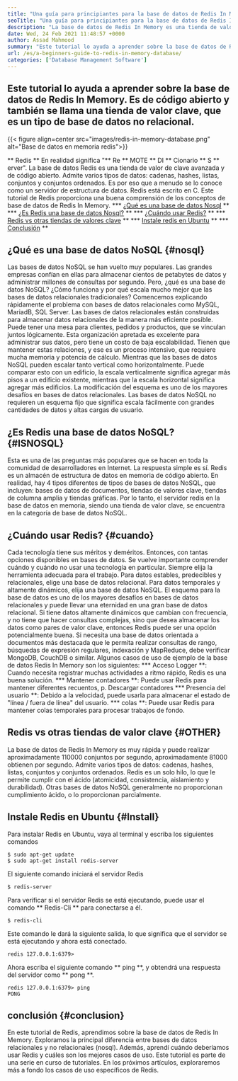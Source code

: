 ```yaml
---
title: "Una guía para principiantes para la base de datos de Redis In Memory" 
seoTitle: "Una guía para principiantes para la base de datos de Redis In Memory" 
description: "La base de datos de Redis In Memory es una tienda de valor de código abierto. También se llama una base de datos NoSQL. Este tutorial de Redis lo guía sobre conceptos centrales de Redis." 
date: Wed, 24 Feb 2021 11:48:57 +0000
author: Assad Mahmood
summary: "Este tutorial lo ayuda a aprender sobre la base de datos de Redis In Memory. Es de código abierto y también se llama una tienda de valor clave, que es un tipo de base de datos no relacional." 
url: /es/a-beginners-guide-to-redis-in-memory-database/
categories: ['Database Management Software']
---
```


## Este tutorial lo ayuda a aprender sobre la base de datos de Redis In Memory. Es de código abierto y también se llama una tienda de valor clave, que es un tipo de base de datos no relacional.

{{< figure align=center src="images/redis-in-memory-database.png" alt="Base de datos en memoria redis">}}

** Redis ** En realidad significa "** Re ** MOTE ** DI ** Cionario ** S ** erver". La base de datos Redis es una tienda de valor de clave avanzada y de código abierto. Admite varios tipos de datos: cadenas, hashes, listas, conjuntos y conjuntos ordenados. Es por eso que a menudo se lo conoce como un servidor de estructura de datos. Redis está escrito en C. Este tutorial de Redis proporciona una buena comprensión de los conceptos de base de datos de Redis In Memory.
  *** [¿Qué es una base de datos Nosql][1] **
  *** [¿Es Redis una base de datos Nosql?][2] **
  *** [¿Cuándo usar Redis?][3] **
  *** [Redis vs otras tiendas de valores clave][4] **
  *** [Instale redis en Ubuntu][5] **
  *** [Conclusión][6] **

## ¿Qué es una base de datos NoSQL {#nosql}
Las bases de datos NoSQL se han vuelto muy populares. Las grandes empresas confían en ellas para almacenar cientos de petabytes de datos y administrar millones de consultas por segundo. Pero, ¿qué es una base de datos NoSQL? ¿Cómo funciona y por qué escala mucho mejor que las bases de datos relacionales tradicionales? Comencemos explicando rápidamente el problema con bases de datos relacionales como MySQL, MariadB, SQL Server.
Las bases de datos relacionales están construidas para almacenar datos relacionales de la manera más eficiente posible. Puede tener una mesa para clientes, pedidos y productos, que se vinculan juntos lógicamente. Esta organización apretada es excelente para administrar sus datos, pero tiene un costo de baja escalabilidad. Tienen que mantener estas relaciones, y ese es un proceso intensivo, que requiere mucha memoria y potencia de cálculo.
Mientras que las bases de datos NoSQL pueden escalar tanto vertical como horizontalmente. Puede comparar esto con un edificio, la escala verticalmente significa agregar más pisos a un edificio existente, mientras que la escala horizontal significa agregar más edificios. La modificación del esquema es uno de los mayores desafíos en bases de datos relacionales. Las bases de datos NoSQL no requieren un esquema fijo que significa escala fácilmente con grandes cantidades de datos y altas cargas de usuario.

## ¿Es Redis una base de datos NoSQL? {#ISNOSQL}
Esta es una de las preguntas más populares que se hacen en toda la comunidad de desarrolladores en Internet. La respuesta simple es sí. Redis es un almacén de estructura de datos en memoria de código abierto.
En realidad, hay 4 tipos diferentes de tipos de bases de datos NoSQL, que incluyen: bases de datos de documentos, tiendas de valores clave, tiendas de columna amplia y tiendas gráficas. Por lo tanto, el servidor redis en la base de datos en memoria, siendo una tienda de valor clave, se encuentra en la categoría de base de datos NoSQL.

## ¿Cuándo usar Redis? {#cuando}
Cada tecnología tiene sus méritos y deméritos. Entonces, con tantas opciones disponibles en bases de datos. Se vuelve importante comprender cuándo y cuándo no usar una tecnología en particular. Siempre elija la herramienta adecuada para el trabajo.
Para datos estables, predecibles y relacionales, elige una base de datos relacional. Para datos temporales y altamente dinámicos, elija una base de datos NoSQL. El esquema para la base de datos es uno de los mayores desafíos en bases de datos relacionales y puede llevar una eternidad en una gran base de datos relacional.
Si tiene datos altamente dinámicos que cambian con frecuencia, y no tiene que hacer consultas complejas, sino que desea almacenar los datos como pares de valor clave, entonces Redis puede ser una opción potencialmente buena. Si necesita una base de datos orientada a documentos más destacada que le permita realizar consultas de rango, búsquedas de expresión regulares, indexación y MapReduce, debe verificar MongoDB, CouchDB o similar.
Algunos casos de uso de ejemplo de la base de datos Redis In Memory son los siguientes:
  *** Acceso Logger **: Cuando necesita registrar muchas actividades a ritmo rápido, Redis es una buena solución.
  *** Mantener contadores **: Puede usar Redis para mantener diferentes recuentos, p. Descargar contadores
  *** Presencia del usuario **: Debido a la velocidad, puede usarla para almacenar el estado de "línea / fuera de línea" del usuario.
  *** colas **: Puede usar Redis para mantener colas temporales para procesar trabajos de fondo.

## Redis vs otras tiendas de valor clave {#OTHER}
La base de datos de Redis In Memory es muy rápida y puede realizar aproximadamente 110000 conjuntos por segundo, aproximadamente 81000 obtienen por segundo. Admite varios tipos de datos: cadenas, hashes, listas, conjuntos y conjuntos ordenados. Redis es un solo hilo, lo que le permite cumplir con el ácido (atomicidad, consistencia, aislamiento y durabilidad). Otras bases de datos NoSQL generalmente no proporcionan cumplimiento ácido, o lo proporcionan parcialmente.

## Instale Redis en Ubuntu {#Install}
Para instalar Redis en Ubuntu, vaya al terminal y escriba los siguientes comandos
```
$ sudo apt-get update 
$ sudo apt-get install redis-server
```
El siguiente comando iniciará el servidor Redis
```
$ redis-server
```
Para verificar si el servidor Redis se está ejecutando, puede usar el comando ** Redis-Cli ** para conectarse a él.
```
$ redis-cli 
```
Este comando le dará la siguiente salida, lo que significa que el servidor se está ejecutando y ahora está conectado.
```
redis 127.0.0.1:6379>
```
Ahora escriba el siguiente comando ** ping **, y obtendrá una respuesta del servidor como ** pong **.
```
redis 127.0.0.1:6379> ping
PONG
```

## conclusión {#conclusion}
En este tutorial de Redis, aprendimos sobre la base de datos de Redis In Memory. Exploramos la principal diferencia entre bases de datos relacionales y no relacionales (nosql). Además, aprendí cuándo deberíamos usar Redis y cuáles son los mejores casos de uso. Este tutorial es parte de una serie en curso de tutoriales. En los próximos artículos, exploraremos más a fondo los casos de uso específicos de Redis.

  
[1]: #nosql
[2]: #isnosql
[3]: #when
[4]: #other
[5]: #install
[6]: #conclusion
